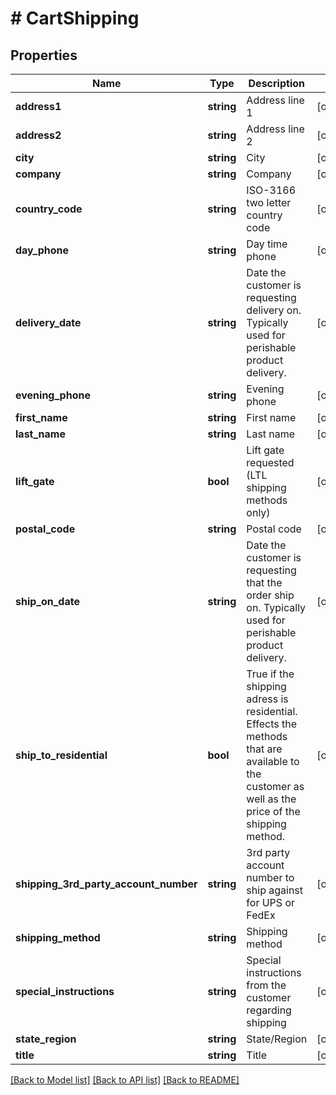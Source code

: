 # # CartShipping

## Properties

Name | Type | Description | Notes
------------ | ------------- | ------------- | -------------
**address1** | **string** | Address line 1 | [optional]
**address2** | **string** | Address line 2 | [optional]
**city** | **string** | City | [optional]
**company** | **string** | Company | [optional]
**country_code** | **string** | ISO-3166 two letter country code | [optional]
**day_phone** | **string** | Day time phone | [optional]
**delivery_date** | **string** | Date the customer is requesting delivery on. Typically used for perishable product delivery. | [optional]
**evening_phone** | **string** | Evening phone | [optional]
**first_name** | **string** | First name | [optional]
**last_name** | **string** | Last name | [optional]
**lift_gate** | **bool** | Lift gate requested (LTL shipping methods only) | [optional]
**postal_code** | **string** | Postal code | [optional]
**ship_on_date** | **string** | Date the customer is requesting that the order ship on.  Typically used for perishable product delivery. | [optional]
**ship_to_residential** | **bool** | True if the shipping adress is residential.  Effects the methods that are available to the customer as well as the price of the shipping method. | [optional]
**shipping_3rd_party_account_number** | **string** | 3rd party account number to ship against for UPS or FedEx | [optional]
**shipping_method** | **string** | Shipping method | [optional]
**special_instructions** | **string** | Special instructions from the customer regarding shipping | [optional]
**state_region** | **string** | State/Region | [optional]
**title** | **string** | Title | [optional]

[[Back to Model list]](../../README.md#models) [[Back to API list]](../../README.md#endpoints) [[Back to README]](../../README.md)
